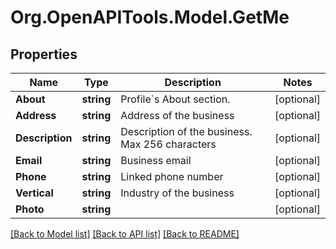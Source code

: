 # Org.OpenAPITools.Model.GetMe

## Properties

Name | Type | Description | Notes
------------ | ------------- | ------------- | -------------
**About** | **string** | Profile&#x60;s About section. | [optional] 
**Address** | **string** | Address of the business | [optional] 
**Description** | **string** | Description of the business. Max 256 characters | [optional] 
**Email** | **string** | Business email | [optional] 
**Phone** | **string** | Linked phone number | [optional] 
**Vertical** | **string** | Industry of the business | [optional] 
**Photo** | **string** |  | [optional] 

[[Back to Model list]](../README.md#documentation-for-models) [[Back to API list]](../README.md#documentation-for-api-endpoints) [[Back to README]](../README.md)

